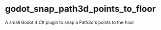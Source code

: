 # godot_snap_path3d_points_to_floor
 A small Godot 4 C# plugin to snap a Path3d's points to the floor
